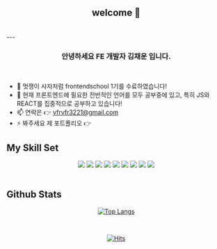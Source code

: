 ## <div align="center">welcome 👋</div>  
</br>
---

### <div align="center">안녕하세요 FE 개발자 김채운 입니다. </div>  
</br>

- 🔭 멋쟁이 사자처럼 frontendschool 1기를 수료하였습니다!
- 🌱 현재 프론트엔드에 필요한 전반적인 언어를 모두 공부중에 있고, 특히 JS와 REACT를 집중적으로 공부하고 있습니다!
- 📫 연락은 :point_right: <vfrvfr3221@gmail.com>
- ⚡ 봐주세요 제 포트폴리오 :point_right:


## My Skill Set  

<div align=center>
  
  <img src="https://img.shields.io/badge/html5-E34F26?style=flat&logo=html5&logoColor=white"> 
  <img src="https://img.shields.io/badge/css-1572B6?style=flat&logo=css3&logoColor=white"> 
  <img src="https://img.shields.io/badge/javascript-F7DF1E?style=flat&logo=javascript&logoColor=black"> 
  <img src="https://img.shields.io/badge/jquery-0769AD?style=flat&logo=jquery&logoColor=white">
  <img src="https://img.shields.io/badge/react-61DAFB?style=flat&logo=react&logoColor=black"> 
  <img src="https://img.shields.io/badge/node.js-339933?style=flat&logo=Node.js&logoColor=white">
  <img src="https://img.shields.io/badge/bootstrap-7952B3?style=flat&logo=bootstrap&logoColor=white">
  <img src="https://img.shields.io/badge/github-181717?style=flat&logo=github&logoColor=white">
  <img src="https://img.shields.io/badge/git-F05032?style=flat&logo=git&logoColor=white">
  
</div>
</br>

## Github Stats    
<div align=center>

[![Top Langs](https://github-readme-stats.vercel.app/api/top-langs/?username=gureumwoon&layout=compact&hide_border=true)](https://github.com/anuraghazra/github-readme-stats)

</div>  
</br>

<div align=center>
  
  [![Hits](https://hits.seeyoufarm.com/api/count/incr/badge.svg?url=https%3A%2F%2Fgithub.com%2Fgureumwoon&count_bg=%23579DB8&title_bg=%23555555&icon=&icon_color=%236234AE&title=hits&edge_flat=false)](https://hits.seeyoufarm.com)
  
</div>

